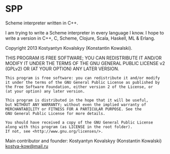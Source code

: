 SPP
===

Scheme interpreter written in C++.

I am trying to write a Scheme interpreter in every language I know. I hope to write a version in C++, C, Scheme, Clojure, Scala, Haskell, ML & Erlang.



Copyright 2013 Kostyantyn Kovalskyy (Konstantin Kowalski).

THIS PROGRAM IS FREE SOFTWARE; YOU CAN REDISTRIBUTE IT AND/OR MODIFY IT UNDER THE TERMS OF THE GNU GENERAL PUBLIC LICENSE v2 (GPLv2) OR (AT YOUR OPTION) ANY LATER VERSION.

    This program is free software: you can redistribute it and/or modify
    it under the terms of the GNU General Public License as published by
    the Free Software Foundation, either version 2 of the License, or
    (at your option) any later version.

    This program is distributed in the hope that it will be useful,
    but WITHOUT ANY WARRANTY; without even the implied warranty of
    MERCHANTABILITY or FITNESS FOR A PARTICULAR PURPOSE. See the
    GNU General Public License for more details.

    You should have received a copy of the GNU General Public License
    along with this program (as LICENSE in the root folder).
    If not, see <http://www.gnu.org/licenses/>.


Main contributor and founder: Kostyantyn Kovalskyy (Konstantin Kowalski) <kostya-kow@mail.ru>
